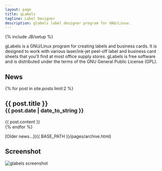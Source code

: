 ```yaml
---
layout: page
title: gLabels
tagline: Label Designer
description: glabels label designer program for GNU/Linux.
---
```

{% include JB/setup %}

gLabels is a GNU/Linux program for creating labels and business cards. It is
designed to work with various laser/ink-jet peel-off label and business card
sheets that you'll find at most office supply stores.
gLabels is free software and is distributed under the terms of the GNU General
Public License (GPL).

## News

{% for post in site.posts limit:2 %}
<div class="panel panel-default">
     <div class="panel-heading">
	  <a class="pull-right" href="{{ BASE_PATH }}{{ post.url }}"><span class="glyphicon glyphicon-link"></span></a>
	  <h2 class="panel-title">{{ post.title }}<br><small>{{ post.date | date_to_string }}</small></h2>
     </div>
     <div class="panel-body">
     	  {{ post.content }}
     </div>
</div>
{% endfor %}

[Older news...]({{ BASE_PATH }}/pages/archive.html)


## Screenshot
<img class="center-block" alt="glabels screenshot" src="{{ BASE_PATH }}/images/320-screenshot-main.png">
